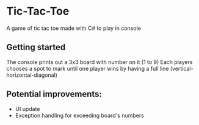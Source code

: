 # Tic-Tac-Toe
A game of tic tac toe made with C# to play in console

## Getting started
The console prints out a 3x3 board with number on it (1 to 9)
Each players chooses a spot to mark until one player wins by having a full line (vertical-horizontal-diagonal)

## Potential improvements:
* UI update
* Exception handling for exceeding board's numbers

